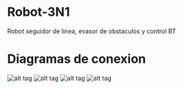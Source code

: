 # Robot-3N1
Robot seguidor de linea, evasor de obstaculos y control BT
# Diagramas de conexion
![alt tag](https://github.com/TalosElectronics1/Robot-3N1/blob/master/Diagramas/Diagrama_PuenteH_Final_bb.png)
![alt tag](https://github.com/TalosElectronics1/Robot-3N1/blob/master/Diagramas/BT_Robot_3N1_bb.png)
![alt tag](https://github.com/TalosElectronics1/Robot-3N1/blob/master/Diagramas/Ultrasonico_Robot_3N1_bb.png)
![alt tag](https://github.com/TalosElectronics1/Robot-3N1/blob/master/Diagramas/Conexion%20sensores%20seguidor%20de%20linea_bb.png)

